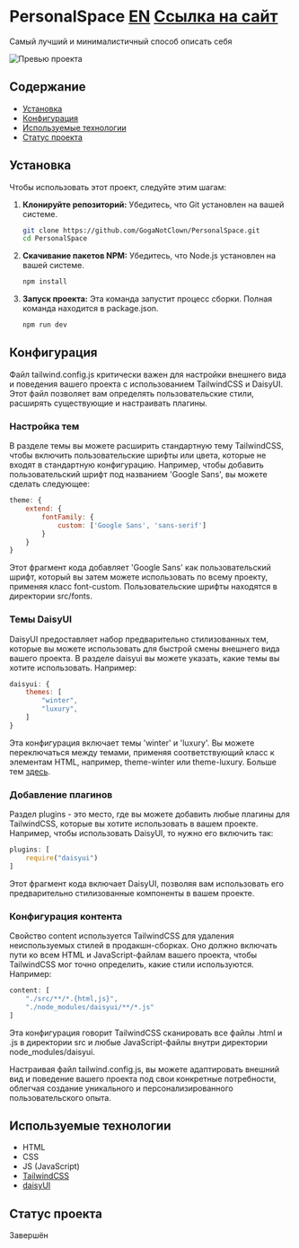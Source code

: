 # PersonalSpace [EN](README.md) [Ссылка на сайт](https://personalspacegeorge.netlify.app/)

Самый лучший и минималистичный способ описать себя

![Превью проекта](https://i.postimg.cc/d0stfX4M/image.png)

## Содержание

- [Установка](#установка)
- [Конфигурация](#конфигурация)
- [Используемые технологии](#используемые-технологии)
- [Статус проекта](#статус-проекта)

## Установка

Чтобы использовать этот проект, следуйте этим шагам:

1. **Клонируйте репозиторий:**
   Убедитесь, что Git установлен на вашей системе.
   ```bash
   git clone https://github.com/GogaNotClown/PersonalSpace.git
   cd PersonalSpace
   ```

2. **Скачивание пакетов NPM:**
   Убедитесь, что Node.js установлен на вашей системе.
   ```bash
   npm install
   ```

3. **Запуск проекта:**
   Эта команда запустит процесс сборки. Полная команда находится в package.json.
   ```bash
   npm run dev
   ```

## Конфигурация

Файл tailwind.config.js критически важен для настройки внешнего вида и поведения вашего проекта с использованием
TailwindCSS и DaisyUI. Этот файл позволяет вам определять пользовательские стили, расширять существующие и настраивать
плагины.

### Настройка тем

В разделе темы вы можете расширить стандартную тему TailwindCSS, чтобы включить пользовательские шрифты или цвета,
которые не входят в стандартную конфигурацию. Например, чтобы добавить пользовательский шрифт под названием 'Google
Sans', вы можете сделать следующее:

```js
theme: {
    extend: {
        fontFamily: {
            custom: ['Google Sans', 'sans-serif']
        }
    }
}
```

Этот фрагмент кода добавляет 'Google Sans' как пользовательский шрифт, который вы затем можете использовать по всему
проекту, применяя класс font-custom. Пользовательские шрифты находятся в директории src/fonts.

### Темы DaisyUI

DaisyUI предоставляет набор предварительно стилизованных тем, которые вы можете использовать для быстрой смены внешнего
вида вашего проекта. В разделе daisyui вы можете указать, какие темы вы хотите использовать. Например:

```js
daisyui: {
    themes: [
        "winter",
        "luxury",
    ]
}
```

Эта конфигурация включает темы 'winter' и 'luxury'. Вы можете переключаться между темами, применяя соответствующий класс
к элементам HTML, например, theme-winter или theme-luxury. Больше тем [здесь](https://daisyui.com/docs/themes/).

### Добавление плагинов

Раздел plugins - это место, где вы можете добавить любые плагины для TailwindCSS, которые вы хотите использовать
в вашем проекте. Например, чтобы использовать DaisyUI, то нужно его включить так:

```js
plugins: [
    require("daisyui")
]
```

Этот фрагмент кода включает DaisyUI, позволяя вам использовать его предварительно стилизованные компоненты в вашем
проекте.

### Конфигурация контента

Свойство content используется TailwindCSS для удаления неиспользуемых стилей в продакшн-сборках. Оно должно включать
пути ко всем HTML и JavaScript-файлам вашего проекта, чтобы TailwindCSS мог точно определить, какие стили используются.
Например:

```js
content: [
    "./src/**/*.{html,js}",
    "./node_modules/daisyui/**/*.js"
]
```

Эта конфигурация говорит TailwindCSS сканировать все файлы .html и .js в директории src и любые JavaScript-файлы внутри
директории node_modules/daisyui.

Настраивая файл tailwind.config.js, вы можете адаптировать внешний вид и поведение вашего проекта под свои конкретные
потребности, облегчая создание уникального и персонализированного пользовательского опыта.

## Используемые технологии

- HTML
- CSS
- JS (JavaScript)
- [TailwindCSS](https://tailwindcss.com/)
- [daisyUI](https://daisyui.com/)

## Статус проекта

Завершён
